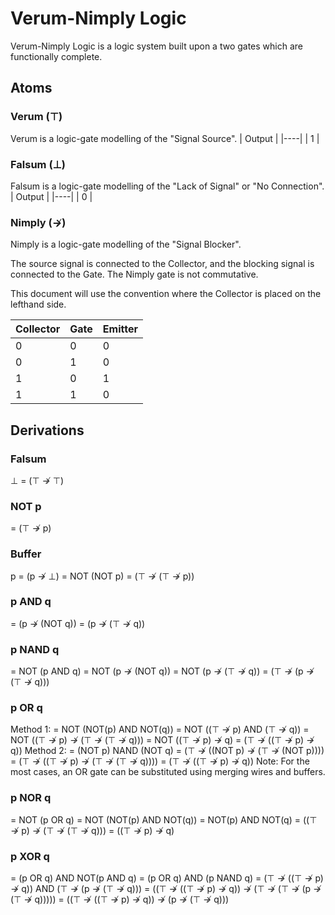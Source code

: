 # Verum-Nimply Logic

Verum-Nimply Logic is a logic system built upon a two gates which are functionally complete.

## Atoms
### Verum (⊤)
Verum is a logic-gate modelling of the "Signal Source".
| Output |
|----|
| 1 |

### Falsum (⊥)
Falsum is a logic-gate modelling of the "Lack of Signal" or "No Connection".
| Output |
|----|
| 0 |

### Nimply (↛)
Nimply is a logic-gate modelling of the "Signal Blocker".

The source signal is connected to the Collector, and the blocking signal is connected to the Gate. The Nimply gate is not commutative.

This document will use the convention where the Collector is placed on the lefthand side.

| Collector | Gate | Emitter |
| ---- | ---- | ---- |
| 0 | 0 | 0 |
| 0 | 1 | 0 |
| 1 | 0 | 1 |
| 1 | 1 | 0 |

## Derivations

### Falsum
⊥ = (⊤ ↛ ⊤)

### NOT p
= (⊤ ↛ p)

### Buffer
p = (p ↛ ⊥)
= NOT (NOT p)
= (⊤ ↛ (⊤ ↛ p))

### p AND q
= (p ↛ (NOT q))
= (p ↛ (⊤ ↛ q))

### p NAND q
= NOT (p AND q)
= NOT (p ↛ (NOT q))
= NOT (p ↛ (⊤ ↛ q))
= (⊤ ↛ (p ↛ (⊤ ↛ q)))

### p OR q
Method 1:
= NOT (NOT(p) AND NOT(q))
= NOT ((⊤ ↛ p) AND (⊤ ↛ q))
= NOT ((⊤ ↛ p) ↛ (⊤ ↛ (⊤ ↛ q)))
= NOT ((⊤ ↛ p) ↛ q)
= (⊤ ↛ ((⊤ ↛ p) ↛ q))
Method 2:
= (NOT p) NAND (NOT q)
= (⊤ ↛ ((NOT p) ↛ (⊤ ↛ (NOT p))))
= (⊤ ↛ ((⊤ ↛ p) ↛ (⊤ ↛ (⊤ ↛ q))))
= (⊤ ↛ ((⊤ ↛ p) ↛ q))
Note: For the most cases, an OR gate can be substituted using merging wires and buffers.

### p NOR q
= NOT (p OR q)
= NOT (NOT(p) AND NOT(q))
= NOT(p) AND NOT(q)
= ((⊤ ↛ p) ↛ (⊤ ↛ (⊤ ↛ q)))
= ((⊤ ↛ p) ↛ q)

### p XOR q
= (p OR q) AND NOT(p AND q)
= (p OR q) AND (p NAND q)
= (⊤ ↛ ((⊤ ↛ p) ↛ q)) AND (⊤ ↛ (p ↛ (⊤ ↛ q)))
= ((⊤ ↛ ((⊤ ↛ p) ↛ q)) ↛ (⊤ ↛ (⊤ ↛ (p ↛ (⊤ ↛ q)))))
= ((⊤ ↛ ((⊤ ↛ p) ↛ q)) ↛ (p ↛ (⊤ ↛ q)))






